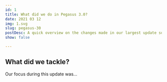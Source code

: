 ```yaml
---
id: 1
title: What did we do in Pegasus 3.0?
date: 2021 03 12
img: 1.svg
slug: pegasus-30
postDesc: A quick overview on the changes made in our largest update so far.
show: false

---
```

## What did we tackle?

Our focus during this update was...